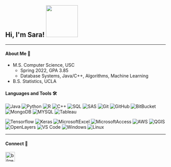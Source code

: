 ## Hi, I'm Sara! <img src="https://media1.giphy.com/media/XGn2UzT2RC17g5srwB/200.webp?cid=ecf05e47a04ff587decfbabff1bab524b813d290aa9684c4&rid=200.webp" width="100"></h2>

---

#### About Me 👋

* M.S. Computer Science, USC
  * Spring 2022, GPA 3.85
  * Database Systems, Java/C++, Algorithms, Machine Learning
* B.S. Statistics, UCLA

#### Languages and Tools 🛠 

![Java](http://img.shields.io/badge/-Java-5B4638?style=flat-square&logo=java&logoColor=ffffff)
![Python](http://img.shields.io/badge/-Python-3776AB?style=flat-square&logo=python&logoColor=ffffff)
![R](http://img.shields.io/badge/-R-4197d9?style=flat-square&logo=R&logoColor=ffffff)
![C++](http://img.shields.io/badge/-C++-A8B9CC?style=flat-square&logo=C&logoColor=ffffff)
![SQL](http://img.shields.io/badge/-SQL-3776AB?style=flat-square&logo=SQL&logoColor=ffffff)
![SAS](http://img.shields.io/badge/-SAS-1C396C?style=flat-square&logo=SAS&logoColor=ffffff)
![Git](https://img.shields.io/badge/-Git-%23F05032?style=flat-square&logo=git&logoColor=%23ffffff)
![GitHub](https://img.shields.io/badge/-GitHub-181717?style=flat-square&logo=github)
![BitBucket](http://img.shields.io/badge/-BitBucket-0747a6?style=flat-square&logo=BitBucket&logoColor=ffffff)
![MongoDB](http://img.shields.io/badge/-MongoDB-589636?style=flat-square&logo=MongoDB&logoColor=ffffff)
![MYSQL](http://img.shields.io/badge/-MYSQL-FFBF47?style=flat-square&logo=MYSQL&logoColor=ffffff)
![Tableau](http://img.shields.io/badge/-Tableau-F0731C?style=flat-square&logo=Tableau&logoColor=ffffff)

![Tensorflow](http://img.shields.io/badge/-Tensorflow-F29A13?style=flat-square&logo=Tensorflow&logoColor=ffffff)
![Keras](http://img.shields.io/badge/-Keras-D50C0C?style=flat-square&logo=Keras&logoColor=ffffff)
![MicrosoftExcel](http://img.shields.io/badge/-Excel-287430?style=flat-square&logo=Microsoft-Excel&logoColor=ffffff)
![MicrosoftAccess](http://img.shields.io/badge/-Access-841B1B?style=flat-square&logo=Microsoft-Access&logoColor=ffffff)
![AWS](http://img.shields.io/badge/-AWS-e47911?style=flat-square&logo=Amazon&logoColor=ffffff)
![QGIS](http://img.shields.io/badge/-QGIS-82B160?style=flat-square&logo=QGIS&logoColor=ffffff)
![OpenLayers](http://img.shields.io/badge/-OpenLayers-2EBFC8?style=flat-square&logo=Openlayers&logoColor=ffffff)
![VS Code](http://img.shields.io/badge/-VS%20Code-007ACC?style=flat-square&logo=visual-studio-code&logoColor=ffffff)
![Windows](http://img.shields.io/badge/-Windows-0078D6?style=flat-square&logo=windows&logoColor=ffffff)
![Linux](http://img.shields.io/badge/-Linux-000000?style=flat-square&logo=Linux&logoColor=ffffff)

---

#### Connect 👤

[<img align="left" alt="bilgehangecici | LinkedIn" height="30px" src="https://www.flaticon.com/svg/static/icons/svg/725/725337.svg"/>][linkedin]

[linkedin]: https://www.linkedin.com/in/sara-pesavento-95941811a/


<!--
```java
public Sara(){
    name = "Sara Pesavento";
    school = "USC"; //MS Computer Science
    languages = String[]{"Java", "Python", "C++", "R", "SQL"};
    tools = String[]{"Java", "Python", "C++", "R", "SQL"};
}
```
---

### Languages and Tools 🛠 
-->
<!--
**spesavento/spesavento** is a ✨ _special_ ✨ repository because its `README.md` (this file) appears on your GitHub profile.

Here are some ideas to get you started:

- 🔭 I’m currently working on ...
- 🌱 I’m currently learning ...
- 👯 I’m looking to collaborate on ...
- 🤔 I’m looking for help with ...
- 💬 Ask me about ...
- 📫 How to reach me: ...
- 😄 Pronouns: ...
- ⚡ Fun fact: ...
-->
